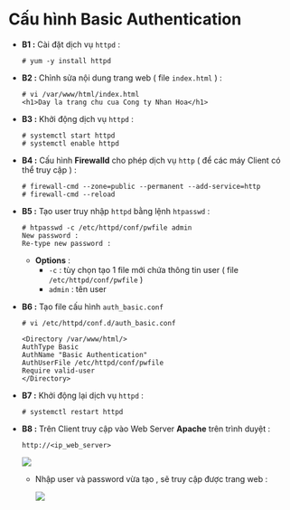 # Cấu hình Basic Authentication
- **B1 :** Cài đặt dịch vụ `httpd` :
    ```
    # yum -y install httpd
    ```
- **B2 :** Chỉnh sửa nội dung trang web ( file `index.html` ) :
    ```
    # vi /var/www/html/index.html
    <h1>Day la trang chu cua Cong ty Nhan Hoa</h1>
    ```
- **B3 :** Khởi động dịch vụ `httpd` :
    ```
    # systemctl start httpd
    # systemctl enable httpd
    ```
- **B4 :** Cấu hình **Firewalld** cho phép dịch vụ `http` ( để các máy Client có thể truy cập ) :
    ```
    # firewall-cmd --zone=public --permanent --add-service=http
    # firewall-cmd --reload
    ```
- **B5 :** Tạo user truy nhập `httpd` bằng lệnh `htpasswd` :
    ```
    # htpasswd -c /etc/httpd/conf/pwfile admin
    New password :
    Re-type new password :
    ```
    - **Options** :
        - `-c` : tùy chọn tạo 1 file mới chứa thông tin user ( file `/etc/httpd/conf/pwfile` )
        - `admin` : tên user
- **B6 :** Tạo file cấu hình `auth_basic.conf`
    ```
    # vi /etc/httpd/conf.d/auth_basic.conf
    ```
    ```
    <Directory /var/www/html/>
	AuthType Basic
	AuthName "Basic Authentication"
	AuthUserFile /etc/httpd/conf/pwfile
	Require valid-user
    </Directory>
    ```
- **B7 :** Khởi động lại dịch vụ `httpd` :
    ```
    # systemctl restart httpd
    ```
- **B8 :** Trên Client truy cập vào Web Server **Apache** trên trình duyệt :
    ```
    http://<ip_web_server>
    ```
    <img src=https://i.imgur.com/HX8YSqf.png>

    - Nhập user và password vừa tạo , sẽ truy cập được trang web :

        <img src=https://i.imgur.com/X6FfN8E.png>